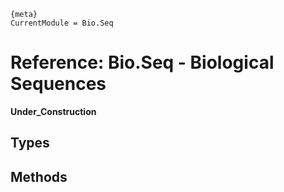     {meta}
    CurrentModule = Bio.Seq
    
# Reference: Bio.Seq - Biological Sequences

**Under_Construction**

## Types

    

## Methods

        

